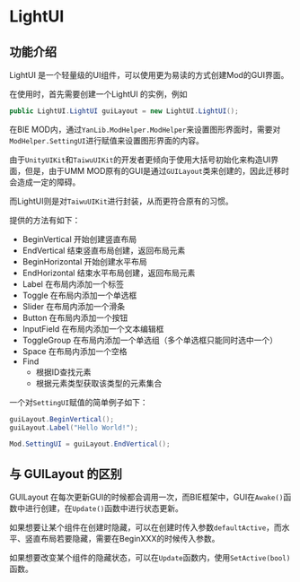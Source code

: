 # LightUI

## 功能介绍

LightUI 是一个轻量级的UI组件，可以使用更为易读的方式创建Mod的GUI界面。

在使用时，首先需要创建一个LightUI 的实例，例如

```csharp
public LightUI.LightUI guiLayout = new LightUI.LightUI();
```

在BIE MOD内，通过`YanLib.ModHelper.ModHelper`来设置图形界面时，需要对`ModHelper.SettingUI`进行赋值来设置图形界面的内容。

由于`UnityUIKit`和`TaiwuUIKit`的开发者更倾向于使用大括号初始化来构造UI界面，但是，由于UMM MOD原有的GUI是通过`GUILayout`类来创建的，因此迁移时会造成一定的障碍。

而LightUI则是对`TaiwuUIKit`进行封装，从而更符合原有的习惯。

提供的方法有如下：

+ BeginVertical 开始创建竖直布局
+ EndVertical 结束竖直布局创建，返回布局元素
+ BeginHorizontal 开始创建水平布局
+ EndHorizontal 结束水平布局创建，返回布局元素
+ Label 在布局内添加一个标签
+ Toggle 在布局内添加一个单选框
+ Slider 在布局内添加一个滑条
+ Button 在布局内添加一个按钮
+ InputField 在布局内添加一个文本编辑框
+ ToggleGroup 在布局内添加一个单选组（多个单选框只能同时选中一个）
+ Space 在布局内添加一个空格
+ Find
  + 根据ID查找元素
  + 根据元素类型获取该类型的元素集合

一个对`SettingUI`赋值的简单例子如下：

```csharp
guiLayout.BeginVertical();
guiLayout.Label("Hello World!");

Mod.SettingUI = guiLayout.EndVertical();
```

## 与 GUILayout 的区别

GUILayout 在每次更新GUI的时候都会调用一次，而BIE框架中，GUI在`Awake()`函数中进行创建，在`Update()`函数中进行状态更新。

如果想要让某个组件在创建时隐藏，可以在创建时传入参数`defaultActive`，而水平、竖直布局若要隐藏，需要在BeginXXX的时候传入参数。

如果想要改变某个组件的隐藏状态，可以在`Update`函数内，使用`SetActive(bool)`函数。